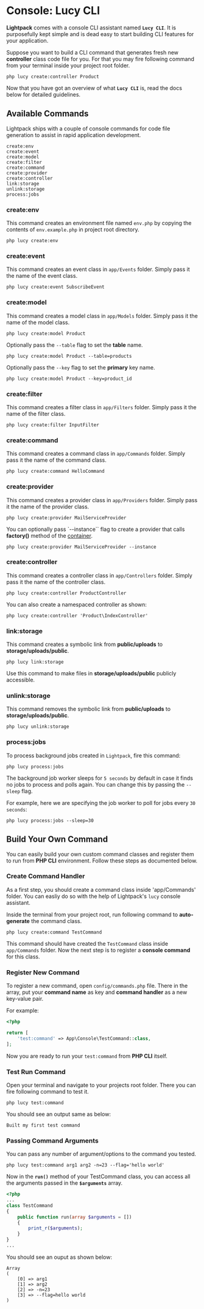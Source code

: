 # Console: Lucy CLI

**Lightpack** comes with a console CLI assistant named **`Lucy CLI`**. It is purposefully kept simple and is dead easy to start building CLI features for your application.

Suppose you want to build a CLI command that generates fresh new **controller** class
code file for you. For that you may fire following command from your terminal inside
your project root folder.

```terminal
php lucy create:controller Product
```

Now that you have got an overview of what **`Lucy CLI`** is, read the docs below
for detailed guidelines.

## Available Commands

Lightpack ships with a couple of console commands for code file generation to assist in 
rapid application development.

```terminal
create:env
create:event
create:model
create:filter
create:command
create:provider
create:controller
link:storage
unlink:storage
process:jobs
```

### create:env

This command creates an environment file named `env.php` by copying the contents of `env.example.php` in project root directory.

```terminal
php lucy create:env
```

### create:event

This command creates an event class in `app/Events` folder. Simply pass it the name
of the event class.

```terminal
php lucy create:event SubscribeEvent
```

### create:model

This command creates a model class in `app/Models` folder. Simply pass it the name
of the model class. 

```terminal
php lucy create:model Product
```

Optionally pass the `--table` flag to set the **table** name. 

```terminal
php lucy create:model Product --table=products 
```

Optionally pass the `--key` flag to set the **primary** key name. 

```terminal
php lucy create:model Product --key=product_id
```

### create:filter

This command creates a filter class in `app/Filters` folder. Simply pass it the name
of the filter class.

```terminal
php lucy create:filter InputFilter
```

### create:command

This command creates a command class in `app/Commands` folder. Simply pass it the name
of the command class.

```terminal
php lucy create:command HelloCommand
```

### create:provider

This command creates a provider class in `app/Providers` folder. Simply pass it the name
of the provider class.

```terminal
php lucy create:provider MailServiceProvider
```

You can optionally pass `--instance`` flag to create a provider that calls **factory()** method of the [container](/containers).

```terminal
php lucy create:provider MailServiceProvider --instance
```

### create:controller

This command creates a controller class in `app/Controllers` folder. Simply pass it the name of the controller class.

```terminal
php lucy create:controller ProductController
```

You can also create a namespaced controller as shown:

```terminal 
php lucy create:controller 'Product\IndexController'
```

### link:storage

This command creates a symbolic link from **public/uploads** to **storage/uploads/public**. 

```terminal
php lucy link:storage
```

Use this command to make files in **storage/uploads/public** publicly accessible.

### unlink:storage

This command removes the symbolic link from **public/uploads** to **storage/uploads/public**. 

```terminal
php lucy unlink:storage
```

### process:jobs

To process background jobs created in `Lightpack`, fire this command:

```terminal
php lucy process:jobs
```

The background job worker sleeps for `5 seconds` by default in case it finds no jobs to process and polls again. You can change this by passing the `--sleep` flag.

For example, here we are specifying the job worker to poll for jobs every `30 seconds`:

```terminal
php lucy process:jobs --sleep=30
```

## Build Your Own Command

You can easily build your own custom command classes and register them to run from **PHP CLI** environment. Follow these steps as documented below.

### Create Command Handler

As a first step, you should create a command class inside 'app/Commands' folder. You can easliy do so with the help of Lightpack's `lucy` console assistant.

Inside the terminal from your project root, run following command to **auto-generate**
the command class.

```terminal
php lucy create:command TestCommand
```

This command should have created the `TestCommand` class inside `app/Commands` folder. Now the next step is to register a **console command** for this class.

### Register New Command

To register a new command, open `config/commands.php` file. There in the array,
put your **command name** as key and **command handler** as a new key-value pair.

For example:

```php
<?php

return [
    'test:command' => App\Console\TestCommand::class,
];
```

Now you are ready to run your `test:command` from **PHP CLI** itself.

### Test Run Command

Open your terminal and navigate to your projects root folder. There you can fire
following command to test it.

```terminal
php lucy test:command
```

You should see an output same as below:

```terminal
Built my first test command
```

### Passing Command Arguments

You can pass any number of argument/options to the command you tested.

```terminal
php lucy test:command arg1 arg2 -n=23 --flag='hello world'
```

Now in the **`run()`** method of your TestCommand class, you can access all the
arguments passed in the **`$arguments`** array.

```php
<?php
...
class TestCommand
{
    public function run(array $arguments = [])
    {
        print_r($arguments);
    }
}
...
```

You should see an ouput as shown below:

```terminal
Array
(
    [0] => arg1
    [1] => arg2
    [2] => -n=23
    [3] => --flag=hello world
)
```
